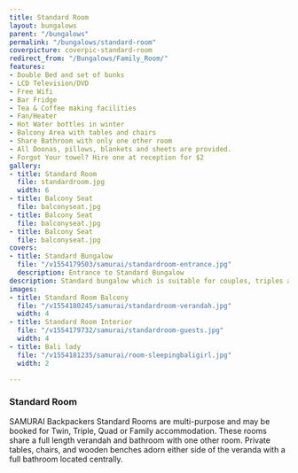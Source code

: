 ```yaml
---
title: Standard Room
layout: bungalows
parent: "/bungalows"
permalink: "/bungalows/standard-room"
coverpicture: coverpic-standard-room
redirect_from: "/Bungalows/Family_Room/"
features:
- Double Bed and set of bunks
- LCD Television/DVD
- Free Wifi
- Bar Fridge
- Tea & Coffee making facilities
- Fan/Heater
- Hot Water bottles in winter
- Balcony Area with tables and chairs
- Share Bathroom with only one other room
- All Doonas, pillows, blankets and sheets are provided.
- Forgot Your towel? Hire one at reception for $2
gallery:
- title: Standard Room
  file: standardroom.jpg
  width: 6
- title: Balcony Seat
  file: balconyseat.jpg
- title: Balcony Seat
  file: balconyseat.jpg
- title: Balcony Seat
  file: balconyseat.jpg
covers:
- title: Standard Bungalow
  file: "/v1554179503/samurai/standardroom-entrance.jpg"
  description: Entrance to Standard Bungalow
description: Standard bungalow which is suitable for couples, triples and families.
images:
- title: Standard Room Balcony
  file: "/v1554180245/samurai/standardroom-verandah.jpg"
  width: 4
- title: Standard Room Interior
  file: "/v1554179732/samurai/standardroom-guests.jpg"
  width: 4
- title: Bali lady
  file: "/v1554181235/samurai/room-sleepingbaligirl.jpg"
  width: 2

---
```

### Standard Room

SAMURAI Backpackers Standard Rooms are multi-purpose and may be booked for Twin, Triple, Quad or Family accommodation. These rooms share a full length verandah and bathroom with one other room. Private tables, chairs, and wooden benches adorn either side of the veranda with a full bathroom located centrally.